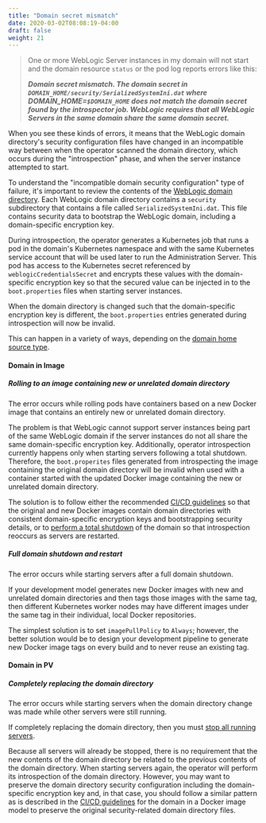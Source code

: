 ```yaml
---
title: "Domain secret mismatch"
date: 2020-03-02T08:08:19-04:00
draft: false
weight: 21
---
```


> One or more WebLogic Server instances in my domain will not start and the domain resource `status` or the pod log reports errors like this:
>
> ***Domain secret mismatch. The domain secret in `DOMAIN_HOME/security/SerializedSystemIni.dat` where DOMAIN_HOME=`$DOMAIN_HOME` does not match the domain secret found by the introspector job. WebLogic requires that all WebLogic Servers in the same domain share the same domain secret.***

When you see these kinds of errors, it means that the WebLogic domain directory's security configuration files have changed in an incompatible way between when the operator scanned
the domain directory, which occurs during the "introspection" phase, and when the server instance attempted to start.

To understand the "incompatible domain security configuration" type of failure, it's important to review the contents of the
[WebLogic domain directory](https://docs.oracle.com/en/middleware/standalone/weblogic-server/14.1.1.0/domcf/config_files.html#GUID-C8312BFA-340F-4B97-A12D-229DC2ADB1B3). Each WebLogic
domain directory contains a `security` subdirectory that contains a file called `SerializedSystemIni.dat`.  This file contains
security data to bootstrap the WebLogic domain, including a domain-specific encryption key.

During introspection, the operator generates a Kubernetes job that runs a pod in the domain's Kubernetes namespace and with the
same Kubernetes service account that will be used later to run the Administration Server. This pod has access to the Kubernetes
secret referenced by `weblogicCredentialsSecret` and encrypts these values with the domain-specific encryption key so that the
secured value can be injected in to the `boot.properties` files when starting server instances.

When the domain directory is changed such that the domain-specific encryption key is different, the `boot.properties` entries
generated during introspection will now be invalid.

This can happen in a variety of ways, depending on the [domain home source type](https://oracle.github.io/weblogic-kubernetes-operator/userguide/managing-domains/choosing-a-model/).

#### Domain in Image

##### Rolling to an image containing new or unrelated domain directory

The error occurs while rolling pods have containers based on a new Docker image that contains an entirely new or unrelated domain directory.

The problem is that WebLogic cannot support server instances being part of the same WebLogic domain if the server instances do
not all share the same domain-specific encryption key. Additionally, operator introspection
currently happens only when starting servers following a total shutdown. Therefore, the `boot.properites` files generated from
introspecting the image containing the original domain directory will be invalid when used with a container started with
the updated Docker image containing the new or unrelated domain directory.

The solution is to follow either the recommended [CI/CD guidelines](https://oracle.github.io/weblogic-kubernetes-operator/userguide/cicd/) so that the original and new Docker images contain domain directories
with consistent domain-specific encryption keys and bootstrapping security details, or to [perform a total shutdown](https://oracle.github.io/weblogic-kubernetes-operator/userguide/managing-domains/domain-lifecycle/startup/#starting-and-stopping-servers) of the domain so
that introspection reoccurs as servers are restarted.

##### Full domain shutdown and restart

The error occurs while starting servers after a full domain shutdown.

If your development model generates new Docker images
with new and unrelated domain directories and then tags those images with the same tag, then different Kubernetes worker nodes
may have different images under the same tag in their individual, local Docker repositories.

The simplest solution is to set `imagePullPolicy` to `Always`; however, the better solution would be to design your development
pipeline to generate new Docker image tags on every build and to never reuse an existing tag.

#### Domain in PV

##### Completely replacing the domain directory

The error occurs while starting servers when the domain directory change was made while other servers were still running.

If completely replacing the domain directory, then you must [stop all running servers](https://oracle.github.io/weblogic-kubernetes-operator/userguide/managing-domains/domain-lifecycle/startup/#starting-and-stopping-servers).

Because all servers will already be stopped, there is no requirement that the new contents of the domain directory be related to
the previous contents of the domain directory.  When starting servers again, the operator will perform its introspection
of the domain directory. However, you may want to preserve the domain directory security configuration including the domain-specific
encryption key and, in that case, you should follow a similar pattern as is described in the [CI/CD guidelines](https://oracle.github.io/weblogic-kubernetes-operator/userguide/cicd/) for the domain
in a Docker image model to preserve the original security-related domain directory files.
